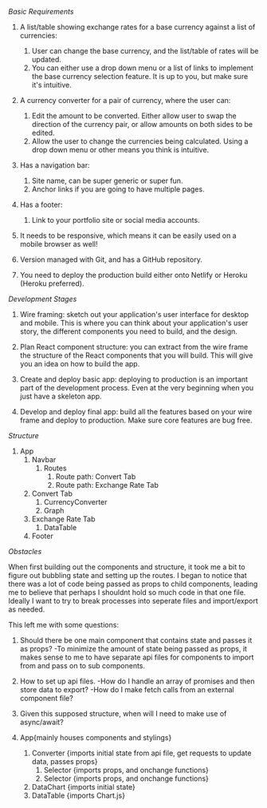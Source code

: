 _Basic Requirements_

1. A list/table showing exchange rates for a base currency against a list of currencies:

   1. User can change the base currency, and the list/table of rates will be updated.
   2. You can either use a drop down menu or a list of links to implement the base currency selection feature. It is up to you, but make sure it's intuitive.

2. A currency converter for a pair of currency, where the user can:

   1. Edit the amount to be converted. Either allow user to swap the direction of the currency pair, or allow amounts on both sides to be edited.
   2. Allow the user to change the currencies being calculated. Using a drop down menu or other means you think is intuitive.

3. Has a navigation bar:

   1. Site name, can be super generic or super fun.
   2. Anchor links if you are going to have multiple pages.

4. Has a footer:

   1. Link to your portfolio site or social media accounts.

5. It needs to be responsive, which means it can be easily used on a mobile browser as well!

6. Version managed with Git, and has a GitHub repository.

7. You need to deploy the production build either onto Netlify or Heroku (Heroku preferred).

_Development Stages_

1. Wire framing: sketch out your application's user interface for desktop and mobile. This is where you can think about your application's user story, the different components you need to build, and the design.

2. Plan React component structure: you can extract from the wire frame the structure of the React components that you will build. This will give you an idea on how to build the app.

3. Create and deploy basic app: deploying to production is an important part of the development process. Even at the very beginning when you just have a skeleton app.

4. Develop and deploy final app: build all the features based on your wire frame and deploy to production. Make sure core features are bug free.

_Structure_

1. App
   1. Navbar
      1. Routes
         1. Route path: Convert Tab
         2. Route path: Exchange Rate Tab
   2. Convert Tab
      1. CurrencyConverter
      2. Graph
   3. Exchange Rate Tab
      1. DataTable
   4. Footer

_Obstacles_

When first building out the components and structure, it took me a bit to figure out bubbling state and setting up the routes. I began to notice that there was a lot of code being passed as props to child components, leading me to believe that perhaps I shouldnt hold so much code in that one file. Ideally I want to try to break processes into seperate files and import/export as needed.

This left me with some questions:

1. Should there be one main component that contains state and passes it as props?
   -To minimize the amount of state being passed as props, it makes sense to me to have separate api files for components to import from and pass on to sub components.

2. How to set up api files.
   -How do I handle an array of promises and then store data to export?
   -How do I make fetch calls from an external component file?

3. Given this supposed structure, when will I need to make use of async/await?

4. App{mainly houses components and stylings}
   1. Converter {imports initial state from api file, get requests to update data, passes props}
      1. Selector {imports props, and onchange functions}
      2. Selector {imports props, and onchange functions}
   2. DataChart {imports initial state}
   3. DataTable {imports Chart.js}
